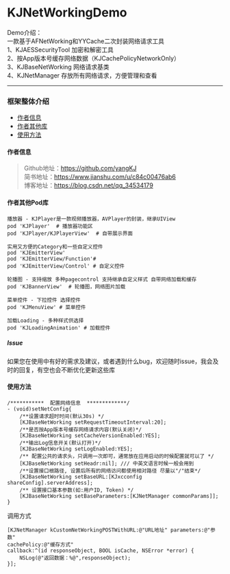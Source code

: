 # KJNetWorkingDemo
<!--![coverImage](https://raw.githubusercontent.com/yangKJ/CommonDatas/master/CommonDatas/Res/coverImage.jpg)-->

<!--KJCachePolicyNetworkOnly先从网络获取，缓存在本地-->
Demo介绍：  
一款基于AFNetWorking和YYCache二次封装网络请求工具  
1、KJAESSecurityTool 加密和解密工具  
2、按App版本号缓存网络数据（KJCachePolicyNetworkOnly）  
3、KJBaseNetWorking 网络请求基类  
4、KJNetManager 存放所有网络请求，方便管理和查看  

----------------------------------------
### 框架整体介绍
* [作者信息](#作者信息)
* [作者其他库](#作者其他库)
* [使用方法](#使用方法)

#### <a id="作者信息"></a>作者信息
> Github地址：https://github.com/yangKJ  
> 简书地址：https://www.jianshu.com/u/c84c00476ab6  
> 博客地址：https://blog.csdn.net/qq_34534179  

#### <a id="作者其他库"></a>作者其他Pod库
```
播放器 - KJPlayer是一款视频播放器，AVPlayer的封装，继承UIView
pod 'KJPlayer'  # 播放器功能区
pod 'KJPlayer/KJPlayerView'  # 自带展示界面

实用又方便的Category和一些自定义控件
pod 'KJEmitterView'
pod 'KJEmitterView/Function'#
pod 'KJEmitterView/Control' # 自定义控件

轮播图 - 支持缩放 多种pagecontrol 支持继承自定义样式 自带网络加载和缓存
pod 'KJBannerView'  # 轮播图，网络图片加载

菜单控件 - 下拉控件 选择控件
pod 'KJMenuView' # 菜单控件

加载Loading - 多种样式供选择
pod 'KJLoadingAnimation' # 加载控件

```

##### Issue
如果您在使用中有好的需求及建议，或者遇到什么bug，欢迎随时issue，我会及时的回复，有空也会不断优化更新这些库

#### <a id="使用方法"></a>使用方法
<!--在AppDelegate当中-->
```
/***********  配置网络信息  *************/
- (void)setNetConfig{
    /**设置请求超时时间(默认30s) */
    [KJBaseNetWorking setRequestTimeoutInterval:20];
    /**是否按App版本号缓存网络请求内容(默认关闭)*/
    [KJBaseNetWorking setCacheVersionEnabled:YES];
    /**输出Log信息开关(默认打开)*/
    [KJBaseNetWorking setLogEnabled:YES];
    /** 配置公共的请求头，只调用一次即可，通常放在应用启动的时候配置就可以了 */
    [KJBaseNetWorking setHeadr:nil]; /// 中英文语言时候一般会用到
    /**设置接口根路径, 设置后所有的网络访问都使用相对路径 尽量以"/"结束*/
    [KJBaseNetWorking setBaseURL:[KJxcconfig shareConfig].serverAddress];
    /** 设置接口基本参数(如:用户ID, Token) */
    [KJBaseNetWorking setBaseParameters:[KJNetManager commonParams]];
}
```
调用方式  

```
[KJNetManager kCustomNetWorkingPOSTWithURL:@"URL地址" parameters:@"参数" 
cachePolicy:@"缓存方式" 
callback:^(id responseObject, BOOL isCache, NSError *error) { 
    NSLog(@"返回数据：%@",responseObject);
}];
```